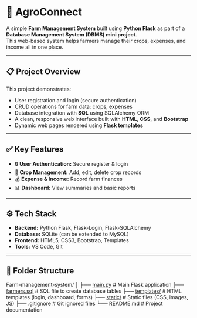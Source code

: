 # 🌾 AgroConnect

A simple **Farm Management System** built using **Python Flask** as part of a **Database Management System (DBMS) mini project**.  
This web-based system helps farmers manage their crops, expenses, and income all in one place.

---

## 📋 Project Overview

This project demonstrates:
- User registration and login (secure authentication)
- CRUD operations for farm data: crops, expenses
- Database integration with **SQL** using SQLAlchemy ORM
- A clean, responsive web interface built with **HTML**, **CSS**, and **Bootstrap**
- Dynamic web pages rendered using **Flask templates**

---

## ✅ Key Features

- 🔒 **User Authentication:** Secure register & login
- 🌾 **Crop Management:** Add, edit, delete crop records
- 💰 **Expense & Income:** Record farm finances
- 📊 **Dashboard:** View summaries and basic reports

---

## ⚙️ Tech Stack

- **Backend:** Python Flask, Flask-Login, Flask-SQLAlchemy
- **Database:** SQLite (can be extended to MySQL)
- **Frontend:** HTML5, CSS3, Bootstrap, Templates
- **Tools:** VS Code, Git

---

## 📂 Folder Structure

Farm-management-system/
│
├── [main.py](main.py) # Main Flask application
├── [farmers.sql](farmers.sql) # SQL file to create database tables
├── [templates/](templates/) # HTML templates (login, dashboard, forms)
├── [static/](static/) # Static files (CSS, images, JS)
├── .gitignore # Git ignored files
└── README.md # Project documentation


